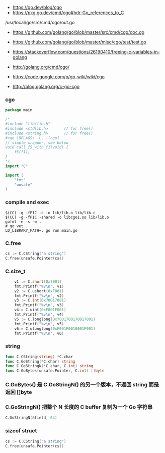 
- https://go.dev/blog/cgo
- https://pkg.go.dev/cmd/cgo#hdr-Go_references_to_C


/usr/local/go/src/cmd/cgo/out.go

- https://github.com/golang/go/blob/master/src/cmd/cgo/doc.go
- https://github.com/golang/go/blob/master/misc/cgo/test/test.go

- https://stackoverflow.com/questions/26190410/freeing-c-variables-in-golang
- http://golang.org/cmd/cgo/
- https://code.google.com/p/go-wiki/wiki/cgo
- http://blog.golang.org/c-go-cgo


### cgo
```go
package main

/*
#include "lib/lib.h"
#include <stdlib.h>       // for free()
#include <string.h>       // for free()
#cgo LDFLAGS: -L. -lcgo1
// simple wrapper, see below
void call_f5_with_f1(void) {
	f5(f1);
}
*/
import "C"

import (
	"fmt"
	"unsafe"
)
```

### compile and exec
```shell
$(CC) -g -fPIC -c -o lib/lib.o lib/lib.c
$(CC) -g -fPIC -shared -o libcgo1.so lib/lib.o
gofmt -e -s -w .
# go vet .
LD_LIBRARY_PATH=. go run main.go
```


### C.free
```c
cs := C.CString("a string")
C.free(unsafe.Pointer(cs))
```

### C.size_t
```c
	v1 := C.short(0x7001)
	fmt.Printf("%v\n", v1)
	v2 := C.ushort(0xF001)
	fmt.Printf("%v\n", v2)
	v3 := C.int(0x70017001)
	fmt.Printf("%v\n", v3)
	v4:= C.uint(0xF001F001)
	fmt.Printf("%v\n", v4)
	v5 := C.longlong(0x7001700170017001)
	fmt.Printf("%v\n", v5)
	v6:= C.ulonglong(0xF001F0010001F001)
	fmt.Printf("%v\n", v6)
```


### string
```go
func C.CString(string) *C.char
func C.GoString(*C.char) string
func C.GoStringN(*C.char, C.int) string
func C.GoBytes(unsafe.Pointer, C.int) []byte
```

### C.GoBytes() 是 C.GoStringN() 的另一个版本，不返回 string 而是返回 []byte
### C.GoStringN() 把整个 N 长度的 C buffer 复制为一个 Go 字符串
```c
C.GoStringN(&field, 64)
```

### sizeof struct
```c
cs := C.CString("a string")
C.free(unsafe.Pointer(cs))
```

